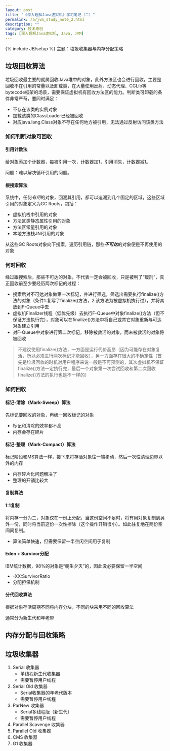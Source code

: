 ```yaml
---
layout: post
title: "《深入理解Java虚拟机》学习笔记（二）"
permalink: /a/jvm_study_note_2.html
description: ""
category: 技术原创
tags: [深入理解Java虚拟机, Java, JVM]
---
```

{% include JB/setup %}
主题：垃圾收集器与内存分配策略

垃圾回收算法
-----
垃圾回收最主要的就属回收Java堆中的对象，此外方法区也会进行回收，主要是回收不在引用的常量以及卸载类，在大量使用反射、动态代理、CGLib等bytecode框架的场景，需要保证虚拟机有回收方法区的能力。判断类可卸载的条件非常严苛，要同时满足：

* 不存在该类的实例对象
* 加载该类的ClassLoader已经被回收
* 对应java.lang.Class对象不存在任何地方被引用，无法通过反射访问该类方法

### 如何判断对象可回收 ###

#### 引用计数法 ####
给对象添加个计数器，每被引用一次，计数器加1，引用消失，计数器减1。

问题：难以解决循环引用的问题。

#### 根搜索算法 ####
系统中，任何*有用*的对象，回溯其引用，都可以追溯到几个固定的区域，这些区域引用的对象定义为GC Roots，包括：

* 虚拟机栈中引用的对象
* 方法区类静态属性引用的对象
* 方法区常量引用的对象
* 本地方法栈JNI引用的对象

从这些GC Roots对象向下搜索，遍历引用链，那些***不可达***的对象便是不再使用的对象

### 何时回收 ###
经过跟搜索后，那些不可达的对象，不代表一定会被回收，只是被判了“缓刑”，真正回收前至少要经历两次标记的过程：

* 搜索后对不可达对象做第一次标记，并进行筛选，筛选出需要执行finalize()方法的对象（条件1.复写了finalize()方法，2.该方法为被虚拟机执行过），并将其放到F-Queue中去
* 虚拟机Finalizer线程（低优先级）去执行F-Queue中对象finalize()方法（但不保证方法执行完），对象可以在finalize()方法中将自己或其它对象重新与可达对象建立引用
* 对F-Queue中对象进行第二次标记，移除被救活的对象，而未被救活的对象将被回收

> 不建议使用finalize()方法，一方面是运行代价高昂（因为可能存在对象复活，所以必须进行两次标记才能回收），另一方面存在很大的不确定性（首先是垃圾回收的时机对用户程序来说一般是不可预测的，其次虚拟机不保证finalize()方法一定执行完，最后一个对象第一次尝试回收和第二次回收finalize()方法的执行也是不一样的）

### 如何回收 ###

#### 标记-清除（Mark-Sweep）算法 ####
先标记要回收的对象，再统一回收标记的对象

* 标记和清除的效率都不高
* 内存会存在碎片

#### 标记-整理（Mark-Compact）算法 ####
标记阶段和MS算法一样，接下来将存活对象往一端移动，然后一次性清理边界以外的内存

* 内存碎片化问题解决了
* 整理的开销比较大

#### 复制算法 ####

#### 1:1复制
将内存一分为二，对象仅在一份上分配，当这份空间不足时，将有用对象复制到另外一份，同时将当前这份一次性擦除（这个操作开销很小）。如此往复地在两份空间间复制。

* 算法简单快速，但需要保留一半空闲空间用于复制

#### Eden + Survivor分配
IBM统计数据，98%的对象是“朝生夕灭”的，因此没必要保留一半空间

* -XX:SurvivorRatio
* 分配担保机制

#### 分代回收算法 ####
根据对象存活周期不同将内存分块，不同的块采用不同的回收算法

通常分为新生代和年老带

内存分配与回收策略
-----

垃圾收集器
-----
1. Serial 收集器
   * 单线程新生代收集器
   * 需要暂停用户线程
2. Serial Old 收集器
   * Serial收集器的年老代版本
   * 需要暂停用户线程
3. ParNew 收集器
   * Serial多线程版（新生代）
   * 需要暂停用户线程
4. Parallel Scavenge 收集器
5. Parallel Old 收集器
6. CMS 收集器
7. G1 收集器